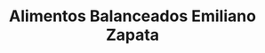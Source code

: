 ---
title: "Alimentos Balanceados Emiliano Zapata"
url: /zinacantepec/alimentos-balanceados-emiliano-zapata/
shop: agraria
---